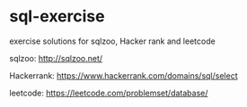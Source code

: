 # sql-exercise
exercise solutions for sqlzoo, Hacker rank and leetcode 

sqlzoo: http://sqlzoo.net/

Hackerrank: https://www.hackerrank.com/domains/sql/select

leetcode: https://leetcode.com/problemset/database/
